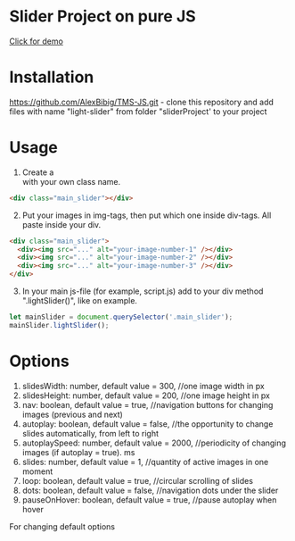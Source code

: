 # Slider Project on pure JS

[Click for demo](https://raw.githack.com/AlexBibig/TMS-JS/master/sliderProject/index.html)

# Installation

https://github.com/AlexBibig/TMS-JS.git - clone this repository and add files with name "light-slider" from folder "sliderProject' to your project

# Usage

1. Create a <div></div> with your own class name.

```html
<div class="main_slider"></div>
```

2. Put your images in img-tags, then put which one inside div-tags. All paste inside your div.

```html
<div class="main_slider">
  <div><img src="..." alt="your-image-number-1" /></div>
  <div><img src="..." alt="your-image-number-2" /></div>
  <div><img src="..." alt="your-image-number-3" /></div>
</div>
```

3. In your main js-file (for example, script.js) add to your div method ".lightSlider()", like on example.

```js
let mainSlider = document.querySelector('.main_slider');
mainSlider.lightSlider();
```

# Options

1. slidesWidth: number, default value = 300, //one image width in px
2. slidesHeight: number, default value = 200, //one image height in px
3. nav: boolean, default value = true, //navigation buttons for changing images (previous and next)
4. autoplay: boolean, default value = false, //the opportunity to change slides automatically, from left to right
5. autoplaySpeed: number, default value = 2000, //periodicity of changing images (if autoplay = true). ms
6. slides: number, default value = 1, //quantity of active images in one moment
7. loop: boolean, default value = true, //circular scrolling of slides
8. dots: boolean, default value = false, //navigation dots under the slider
9. pauseOnHover: boolean, default value = true, //pause autoplay when hover

For changing default options
